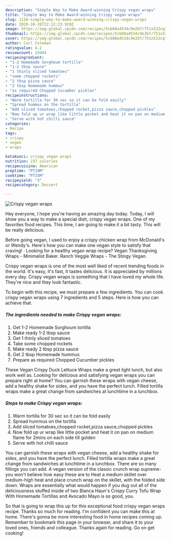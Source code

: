 ```yaml
---
description: "Simple Way to Make Award-winning Crispy vegan wraps"
title: "Simple Way to Make Award-winning Crispy vegan wraps"
slug: 1110-simple-way-to-make-award-winning-crispy-vegan-wraps
date: 2020-10-26T22:12:23.920Z
image: https://img-global.cpcdn.com/recipes/5cb88a4534c9e2bf/751x532cq70/crispy-vegan-wraps-recipe-main-photo.jpg
thumbnail: https://img-global.cpcdn.com/recipes/5cb88a4534c9e2bf/751x532cq70/crispy-vegan-wraps-recipe-main-photo.jpg
cover: https://img-global.cpcdn.com/recipes/5cb88a4534c9e2bf/751x532cq70/crispy-vegan-wraps-recipe-main-photo.jpg
author: Carl Coleman
ratingvalue: 4.2
reviewcount: 24444
recipeingredient:
- "1-2 Homemade Sorghoum tortilla"
- "1-2 tbsp sauce"
- "1 thinly sliced tomatoes"
- "some chopped rockets"
- "2 tbsp pizza sauce"
- "2 tbsp Homemade hummus"
- "as required Chopped Cucumber pickles"
recipeinstructions:
- "Warm tortilla for 30 sec so it can be fold easily"
- "Spread hummus on the tortilla"
- "Add sliced tomatoes,chopped rocket,pizza sauce,chopped pickles"
- "Now fold up ur wrap like little pocket and heat it on pan on medium flame for 2mins on each side till golden"
- "Serve with hot chilli sauce"
categories:
- Recipe
tags:
- crispy
- vegan
- wraps

katakunci: crispy vegan wraps 
nutrition: 237 calories
recipecuisine: American
preptime: "PT19M"
cooktime: "PT33M"
recipeyield: "3"
recipecategory: Dessert

---
```



![Crispy vegan wraps](https://img-global.cpcdn.com/recipes/5cb88a4534c9e2bf/751x532cq70/crispy-vegan-wraps-recipe-main-photo.jpg)

Hey everyone, I hope you're having an amazing day today. Today, I will show you a way to make a special dish, crispy vegan wraps. One of my favorites food recipes. This time, I am going to make it a bit tasty. This will be really delicious.

Before going vegan, I used to enjoy a crispy chicken wrap from McDonald&#39;s or Wendy&#39;s. Here&#39;s how you can make one vegan style to satisfy that craving! · Looking for a healthy vegan wrap recipe? Vegan Thanksgiving Wraps - Minimalist Baker. Ranch Veggie Wraps - The Stingy Vegan.

Crispy vegan wraps is one of the most well liked of recent trending foods in the world. It's easy, it's fast, it tastes delicious. It is appreciated by millions every day. Crispy vegan wraps is something that I have loved my whole life. They're nice and they look fantastic.


To begin with this recipe, we must prepare a few ingredients. You can cook crispy vegan wraps using 7 ingredients and 5 steps. Here is how you can achieve that.

<!--inarticleads1-->

##### The ingredients needed to make Crispy vegan wraps:

1. Get 1-2 Homemade Sorghoum tortilla
1. Make ready 1-2 tbsp sauce
1. Get 1 thinly sliced tomatoes
1. Take some chopped rockets
1. Make ready 2 tbsp pizza sauce
1. Get 2 tbsp Homemade hummus
1. Prepare as required Chopped Cucumber pickles


These Vegan Crispy Duck Lettuce Wraps make a great light lunch, but also work well as. Looking for delicious and satisfying vegan wraps you can prepare right at home? You can garnish these wraps with vegan cheese, add a healthy shake for sides, and you have the perfect lunch. Filled tortilla wraps make a great change from sandwiches at lunchtime in a lunchbox. 

<!--inarticleads2-->

##### Steps to make Crispy vegan wraps:

1. Warm tortilla for 30 sec so it can be fold easily
1. Spread hummus on the tortilla
1. Add sliced tomatoes,chopped rocket,pizza sauce,chopped pickles
1. Now fold up ur wrap like little pocket and heat it on pan on medium flame for 2mins on each side till golden
1. Serve with hot chilli sauce


You can garnish these wraps with vegan cheese, add a healthy shake for sides, and you have the perfect lunch. Filled tortilla wraps make a great change from sandwiches at lunchtime in a lunchbox. There are so many fillings you can add. A vegan version of the classic crunch wrap supreme-you won&#39;t believe how easy these are to Heat a medium skillet over medium-high heat and place crunch wrap on the skillet, with the folded side down. Wraps are essentially what would happen if you dug out all of the deliciousness stuffed inside of two Bianca Haun&#39;s Crispy Curry Tofu Wrap With Homemade Tortillas and Avocado Mayo is so good, you. 

So that is going to wrap this up for this exceptional food crispy vegan wraps recipe. Thanks so much for reading. I'm confident you can make this at home. There's gonna be more interesting food in home recipes coming up. Remember to bookmark this page in your browser, and share it to your loved ones, friends and colleague. Thanks again for reading. Go on get cooking!
